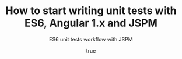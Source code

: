 ---
layout: post

title: How to start writing unit tests with ES6, Angular 1.x and JSPM
subtitle: "ES6 unit tests workflow with JSPM"

excerpt: "Couple weeks ago I have started to work on one of my personal projects (Employee Scheduling) and at that time I didn't think I will write any of my code in ES6 not because I wouldn't want to try one of the cool ES6 features but I was more concerned how to automating my development workflow with ES6 and I also want to get my code to production until I watched Guy Bedford video from JSConf2014 where he was talking about ES6 modules workflow using JSPM."

author:
  name: Martin Micunda
  twitter: martinmicunda
  bio: Full Stack Software Engineer
---